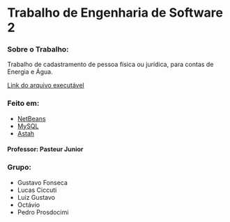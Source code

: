 # Trabalho de Engenharia de Software 2

### Sobre o Trabalho:
Trabalho de cadastramento de pessoa física ou jurídica, para contas de Energia e Água.

[Link do arquivo executável](MinhaAplicacao/dist)

### Feito em:
- [NetBeans](https://netbeans.org/)
- [MySQL](https://www.mysql.com/)
- [Astah](http://astah.net/)

#### Professor: Pasteur Junior

### Grupo:
- Gustavo Fonseca
- Lucas Ciccuti
- Luiz Gustavo
- Octávio
- Pedro Prosdocimi
